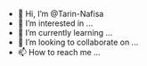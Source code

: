 - 👋 Hi, I’m @Tarin-Nafisa
- 👀 I’m interested in ...
- 🌱 I’m currently learning ...
- 💞️ I’m looking to collaborate on ...
- 📫 How to reach me ...

<!---
Tarin-Nafisa/Tarin-Nafisa is a ✨ special ✨ repository because its `README.md` (this file) appears on your GitHub profile.
You can click the Preview link to take a look at your changes.
--->
